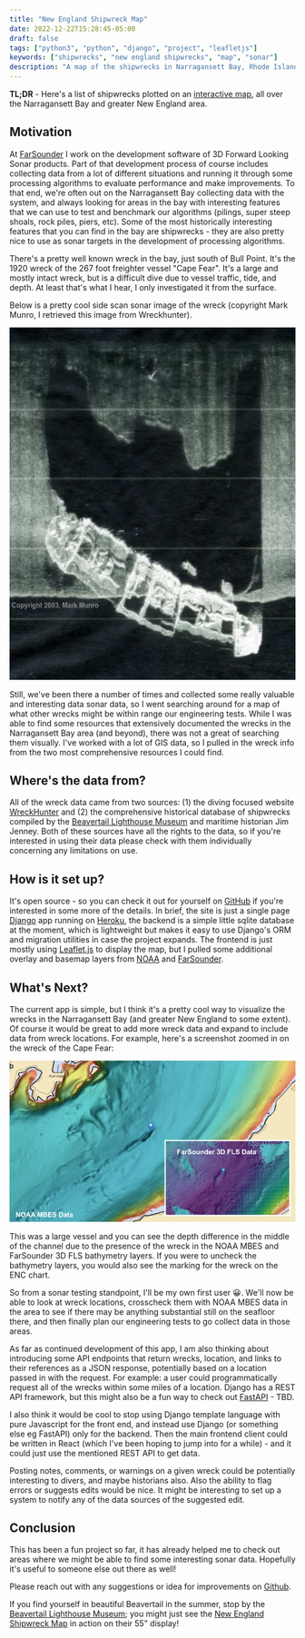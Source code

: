 ```yaml
---
title: "New England Shipwreck Map"
date: 2022-12-22T15:28:45-05:00
draft: false
tags: ["python3", "python", "django", "project", "leafletjs"]
keywords: ["shipwrecks", "new england shipwrecks", "map", "sonar"]
description: "A map of the shipwrecks in Narragansett Bay, Rhode Island, and really the greater New England area in general. The data is aggregated from two sources, and plotted on an interactive map using Leaflet.js."
---
```

**TL;DR** - Here's a list of shipwrecks plotted on an [interactive map](https://www.neshipwrecksmap.com), all over the Narragansett Bay and greater New England area.

## Motivation
At [FarSounder](https://www.farsounder.com) I work on the development software of 3D Forward Looking Sonar products. Part of that development process of course includes collecting data from a lot of different situations and running it through some processing algorithms to evaluate performance and make improvements. To that end, we're often out on the Narragansett Bay collecting data with the system, and always looking for areas in the bay with interesting features that we can use to test and benchmark our algorithms (pilings, super steep shoals, rock piles, piers, etc).
Some of the most historically interesting features that you can find in the bay are shipwrecks - they are also pretty nice to use as sonar targets in the development of processing algorithms.

There's a pretty well known wreck in the bay, just south of Bull Point. It's the 1920 wreck of the 267 foot freighter vessel "Cape Fear". It's a large and mostly intact wreck, but is a difficult dive due to vessel traffic, tide, and depth. At least that's what I hear, I only investigated it from the surface.

Below is a pretty cool side scan sonar image of the wreck (copyright Mark Munro, I retrieved this image from Wreckhunter).

![Sidescan sonar image of the wreck of the Cape Fear](/wreck_app/capefear_ss_mark_munro.jpg)

Still, we've been there a number of times and collected some really valuable and interesting data sonar data, so I went searching around for a map of what other wrecks might be within range our engineering tests. While I was able to find some resources that extensively documented the wrecks in the Narragansett Bay area (and beyond), there was not a great of searching them visually. I've worked with a lot of GIS data, so I pulled in the wreck info from the two most comprehensive resources I could find.

## Where's the data from?
All of the wreck data came from two sources: (1) the diving focused website [WreckHunter](https://www.wreckhunter.net) and (2) the comprehensive historical database of shipwrecks compiled by the [Beavertail Lighthouse Museum](https://www.beavertaillight.org/) and maritime historian Jim Jenney. Both of these sources have all the rights to the data, so if you're interested in using their data please check with them individually concerning any limitations on use.

## How is it set up?
It's open source - so you can check it out for yourself on [GitHub](https://github.com/heathhenley/Shipwrecks) if you're interested in some more of the details. In brief, the site is just a single page [Django](https://www.djangoproject.com/) app running on [Heroku](https://www.heroku.com/), the backend is a simple little sqlite database at the moment, which is lightweight but makes it easy to use Django's ORM and migration utilities in case the project expands. The frontend is just mostly using [Leaflet.js](https://leafletjs.com/) to display the map, but I pulled some additional overlay and basemap layers from [NOAA](https://www.ncei.noaa.gov/maps/bathymetry/) and [FarSounder](https://www.farsounder.com/blog/expedition-sourced-data-collection-program-progress-update).

## What's Next?
The current app is simple, but I think it's a pretty cool way to visualize the wrecks in the Narragansett Bay (and greater New England to some extent). Of course it would be great to add more wreck data and expand to include data from wreck locations. For example, here's a screenshot zoomed in on the wreck of the Cape Fear: 

![Zoomed in on bathymetric layers new Cape Fear](/wreck_app/cape_fear_bathy_both.png)

This was a large vessel and you can see the depth difference in the middle of the channel due to the presence of the wreck in the NOAA MBES and FarSounder 3D FLS bathymetry layers. If you were to uncheck the bathymetry layers, you would also see the marking for the wreck on the ENC chart.

So from a sonar testing standpoint, I'll be my own first user 😀. We'll now be able to look at wreck locations, crosscheck them with NOAA MBES data in the area to see if there may be anything substantial still on the seafloor there, and then finally plan our engineering tests to go collect data in those areas.

As far as continued development of this app, I am also thinking about introducing some API endpoints that return wrecks, location, and links to their references as a JSON response, potentially based on a location passed in with the request. For example: a user could programmatically request all of the wrecks within some miles of a location. Django has a REST API framework, but this might also be a fun way to check out [FastAPI](https://fastapi.tiangolo.com/) - TBD.

I also think it would be cool to stop using Django template language with pure Javascript for the front end, and instead use Django (or something else eg FastAPI) only for the backend. Then the main frontend client could be written in React (which I've been hoping to jump into for a while) - and it could just use the mentioned REST API to get data.

Posting notes, comments, or warnings on a given wreck could be potentially interesting to divers, and maybe historians also. Also the ability to flag errors or suggests edits would be nice. It might be interesting to set up a system to notify any of the data sources of the suggested edit.

## Conclusion
This has been a fun project so far, it has already helped me to check out areas where we might be able to find some interesting sonar data. Hopefully it's useful to someone else out there as well!

Please reach out with any suggestions or idea for improvements on [Github](https://github.com/heathhenley/Shipwrecks).

If you find yourself in beautiful Beavertail in the summer, stop by the [Beavertail Lighthouse Museum](https://beavertaillight.org/); you might just see the [New England Shipwreck Map](https://www.neshipwrecksmap.com) in action on their 55" display!